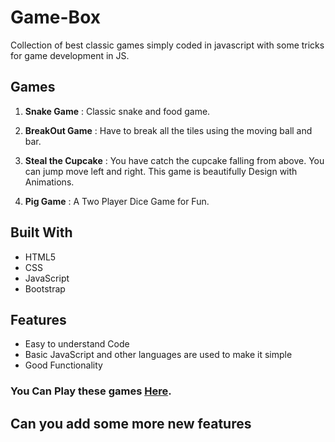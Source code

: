 # Game-Box
Collection of best classic games simply coded in javascript with some tricks for game development in JS.   

## Games

1. **Snake Game** : Classic snake and food game.

2. **BreakOut Game** : Have to break all the tiles using the moving ball and bar.

3. **Steal the Cupcake** : You have catch the cupcake falling from above. You can jump move left and right. This game is beautifully Design with Animations.

4. **Pig Game** : A Two Player Dice Game for Fun.

## Built With

- HTML5
- CSS
- JavaScript
- Bootstrap

## Features

- Easy to understand Code
- Basic JavaScript and other languages are used to make it simple
- Good Functionality

### You Can Play these games [Here](http://game-box01-com.stackstaging.com/).

## Can you add some more new features
